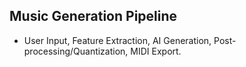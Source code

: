 ## Music Generation Pipeline
- User Input, Feature Extraction, AI Generation, Post-processing/Quantization, MIDI Export.

